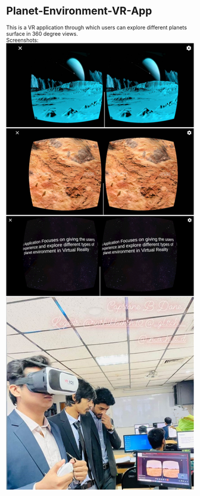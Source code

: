 # Planet-Environment-VR-App
This is a VR application through which users can explore different planets surface in 360 degree views. <br>
Screenshots: 
![Alt text](vr1.jpeg?raw=true "Optional Title")
![Alt text](vr2.jpeg?raw=true "Optional Title")
![Alt text](vr3.png?raw=true "Optional Title")
![Alt text](vr4.png?raw=true "Optional Title")
